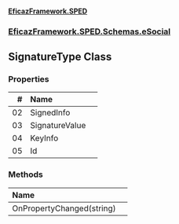 #### [EficazFramework.SPED](EficazFrameworkSPED.md 'EficazFramework SPED')
### [EficazFramework.SPED.Schemas.eSocial](EficazFramework.SPED.Schemas.eSocial.md 'EficazFramework.SPED.Schemas.eSocial')

## SignatureType Class
### Properties

| # | Name | |
| ---: | :--- | :--- |
| 02 | SignedInfo |  |
| 03 | SignatureValue |  |
| 04 | KeyInfo |  |
| 05 | Id |  |
### Methods

| Name | |
| :--- | :--- |
| OnPropertyChanged(string) |  |
